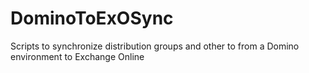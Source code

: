 # DominoToExOSync
Scripts to synchronize distribution groups and other to from a Domino environment to Exchange Online
